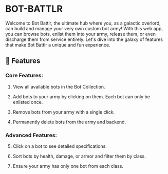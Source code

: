 # BOT-BATTLR

Welcome to Bot Battlr, the ultimate hub where you, as a galactic overlord, can build and manage your very own custom bot army! With this web app, you can browse bots, enlist them into your army, release them, or even discharge them from service entirely. Let's dive into the galaxy of features that make Bot Battlr a unique and fun experience.

## 🚀 Features

### Core Features:

1. View all available bots in the Bot Collection.

2. Add bots to your army by clicking on them. Each bot can only be enlisted once.

3. Remove bots from your army with a single click.

4. Permanently delete bots from the army and backend.

### Advanced Features:

5. Click on a bot to see detailed specifications.

6. Sort bots by health, damage, or armor and filter them by class.

7. Ensure your army has only one bot from each class.